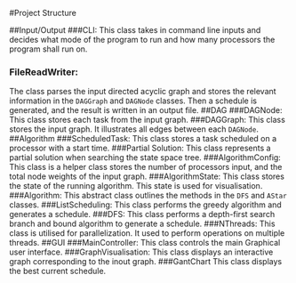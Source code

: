 #Project Structure

##Input/Output
###CLI:
This class takes in command line inputs and decides what mode of the program to run and how many processors the program shall run on.
### FileReadWriter:
The class parses the input directed acyclic graph and
stores the relevant information in the `DAGGraph` and `DAGNode` classes.
Then a schedule is generated, and the result is written in an output file.
##DAG
###DAGNode:
This class stores each task from the input graph.
###DAGGraph:
This class stores the input graph. It illustrates all edges between each `DAGNode`.
##Algorithm
###ScheduledTask:
This class stores a task scheduled on a  processor with a start time.
###Partial Solution:
This class represents a partial solution when searching the state space tree.
###AlgorithmConfig:
This class is a helper class  stores the number of processors input, and the total node weights of the input graph.
###AlgorithmState:
This class stores the state of the running algorithm.
This state is used for visualisation.
###Algorithm:
This abstract class outlines the methods in the `DFS` and `AStar` classes.
###ListScheduling:
This class performs the greedy algorithm and generates a schedule. 
###DFS:
This class performs a depth-first search branch and bound algorithm to generate a schedule.
###NThreads:
This class is utilised for parallelization. It used to perform operations on multiple threads.
##GUI
###MainController:
This class controls the main Graphical user interface.
###GraphVisualisation:
This class displays an interactive graph corresponding to the inout graph.
###GantChart
This class displays the best current schedule.






